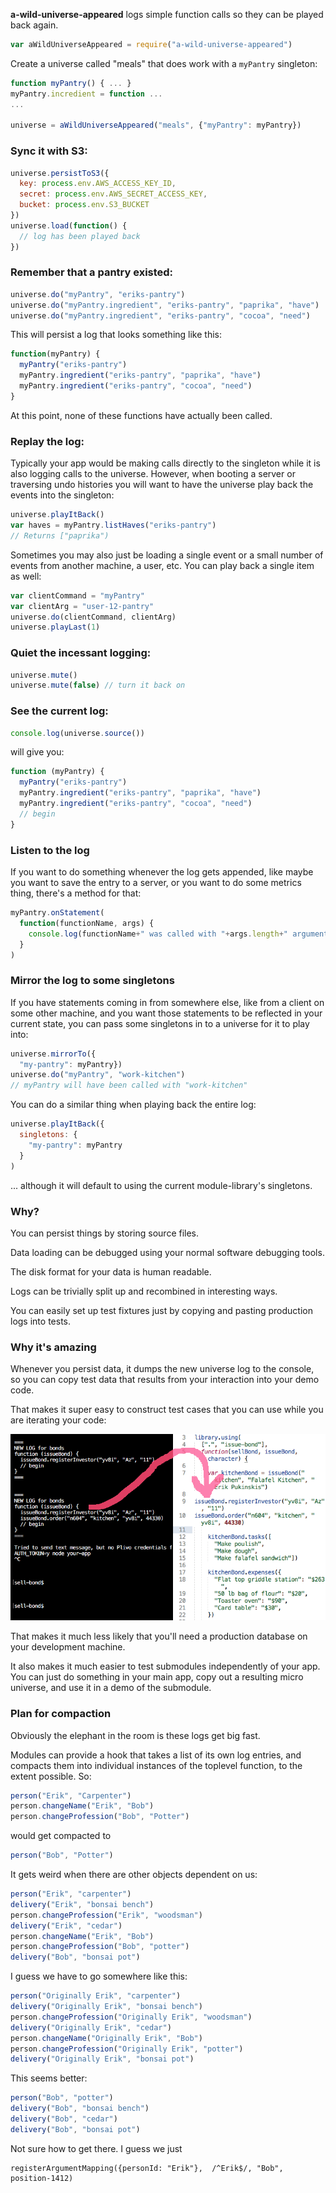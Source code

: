 **a-wild-universe-appeared** logs simple function calls so they can be played back again.

```javascript
var aWildUniverseAppeared = require("a-wild-universe-appeared")
```

Create a universe called "meals" that does work with a `myPantry` singleton:

```javascript
function myPantry() { ... }
myPantry.incredient = function ...
...

universe = aWildUniverseAppeared("meals", {"myPantry": myPantry})
```

### Sync it with S3:

```javascript
universe.persistToS3({
  key: process.env.AWS_ACCESS_KEY_ID,
  secret: process.env.AWS_SECRET_ACCESS_KEY,
  bucket: process.env.S3_BUCKET
})
universe.load(function() {
  // log has been played back
})
```

### Remember that a pantry existed:

```javascript
universe.do("myPantry", "eriks-pantry")
universe.do("myPantry.ingredient", "eriks-pantry", "paprika", "have")
universe.do("myPantry.ingredient", "eriks-pantry", "cocoa", "need")
```

This will persist a log that looks something like this:

```javascript
function(myPantry) {
  myPantry("eriks-pantry")
  myPantry.ingredient("eriks-pantry", "paprika", "have")
  myPantry.ingredient("eriks-pantry", "cocoa", "need")
}
```

At this point, none of these functions have actually been called.

### Replay the log:

Typically your app would be making calls directly to the singleton while it is also logging calls to the universe. However, when booting a server or traversing undo histories you will want to have the universe play back the events into the singleton:

```javascript
universe.playItBack()
var haves = myPantry.listHaves("eriks-pantry")
// Returns ["paprika")
```

Sometimes you may also just be loading a single event or a small number of events from another machine, a user, etc. You can play back a single item as well:

```javascript
var clientCommand = "myPantry"
var clientArg = "user-12-pantry"
universe.do(clientCommand, clientArg)
universe.playLast(1)
```

### Quiet the incessant logging:

```javascript
universe.mute()
universe.mute(false) // turn it back on
```

### See the current log:

```javascript
console.log(universe.source())
```
will give you:
```javascript
function (myPantry) {
  myPantry("eriks-pantry")
  myPantry.ingredient("eriks-pantry", "paprika", "have")
  myPantry.ingredient("eriks-pantry", "cocoa", "need")
  // begin
}
```

### Listen to the log

If you want to do something whenever the log gets appended, like maybe you want to save the entry to a server, or you want to do some metrics thing, there's a method for that:

```javascript
myPantry.onStatement(
  function(functionName, args) {
    console.log(functionName+" was called with "+args.length+" arguments")
  }
)
```

### Mirror the log to some singletons

If you have statements coming in from somewhere else, like from a client on some other machine, and you want those statements to be reflected in your current state, you can pass some singletons in to a universe for it to play into:

```javascript
universe.mirrorTo({
  "my-pantry": myPantry})
universe.do("myPantry", "work-kitchen")
// myPantry will have been called with "work-kitchen"
```

You can do a similar thing when playing back the entire log:

```javascript
universe.playItBack({
  singletons: {
    "my-pantry": myPantry
  }
)
```

... although it will default to using the current module-library's singletons.

### Why?

You can persist things by storing source files.

Data loading can be debugged using your normal software debugging tools.

The disk format for your data is human readable.

Logs can be trivially split up and recombined in interesting ways.

You can easily set up test fixtures just by copying and pasting production logs into tests.

### Why it's amazing

Whenever you persist data, it dumps the new universe log to the console, so you can copy test data that results from your interaction into your demo code.

That makes it super easy to construct test cases that you can use while you are iterating your code:

![screenshot of source code logged to the console, copied into a demo source file](paste-universe.gif)

That makes it much less likely that you'll need a production database on your development machine.

It also makes it much easier to test submodules independently of your app. You can just do something in your main app, copy out a resulting micro universe, and use it in a demo of the submodule.

### Plan for compaction

Obviously the elephant in the room is these logs get big fast.

Modules can provide a hook that takes a list of its own log entries, and compacts them into individual instances of the toplevel function, to the extent possible. So:

```javascript
person("Erik", "Carpenter")
person.changeName("Erik", "Bob")
person.changeProfession("Bob", "Potter")
```

would get compacted to

```javascript
person("Bob", "Potter")
```

It gets weird when there are other objects dependent on us:

```javascript
person("Erik", "carpenter")
delivery("Erik", "bonsai bench")
person.changeProfession("Erik", "woodsman")
delivery("Erik", "cedar")
person.changeName("Erik", "Bob")
person.changeProfession("Bob", "potter")
delivery("Bob", "bonsai pot")
```

I guess we have to go somewhere like this:

```javascript
person("Originally Erik", "carpenter")
delivery("Originally Erik", "bonsai bench")
person.changeProfession("Originally Erik", "woodsman")
delivery("Originally Erik", "cedar")
person.changeName("Originally Erik", "Bob")
person.changeProfession("Originally Erik", "potter")
delivery("Originally Erik", "bonsai pot")
```
This seems better:

```javascript
person("Bob", "potter")
delivery("Bob", "bonsai bench")
delivery("Bob", "cedar")
delivery("Bob", "bonsai pot")
```
Not sure how to get there. I guess we just 

```
registerArgumentMapping({personId: "Erik"},  /^Erik$/, "Bob", position-1412)
```
